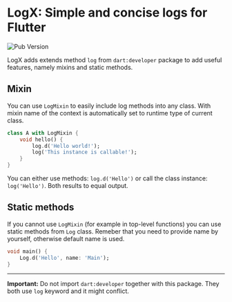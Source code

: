 # LogX: Simple and concise logs for Flutter

![Pub Version](https://img.shields.io/pub/v/logx)

LogX adds extends method `log` from `dart:developer` package to add useful features, namely mixins and static methods.

## Mixin

You can use `LogMixin` to easily include log methods into any class. With mixin name of the context is automatically set to runtime type of current class.

```dart
class A with LogMixin {
    void hello() {
        log.d('Hello world!');
        log('This instance is callable!');
    }
}
```

You can either use methods: `log.d('Hello')` or call the class instance: `log('Hello')`. Both results to equal output.

## Static methods

If you cannot use `LogMixin` (for example in top-level functions) you can use static methods from  `Log` class. Remeber that you need to provide name by yourself, otherwise default name is used.

```dart
void main() {
    Log.d('Hello', name: 'Main');
}
```

***

**Important:** Do not import `dart:developer` together with this package. They both use `log` keyword and it might conflict.